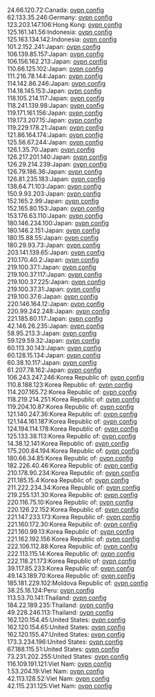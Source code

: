 24.66.120.72:Canada: [ovpn config](vpn/24_66_120_72.ovpn)  
62.133.35.246:Germany: [ovpn config](vpn/62_133_35_246.ovpn)  
123.203.147.106:Hong Kong: [ovpn config](vpn/123_203_147_106.ovpn)  
125.161.141.56:Indonesia: [ovpn config](vpn/125_161_141_56.ovpn)  
125.163.134.142:Indonesia: [ovpn config](vpn/125_163_134_142.ovpn)  
101.2.152.241:Japan: [ovpn config](vpn/101_2_152_241.ovpn)  
106.139.85.157:Japan: [ovpn config](vpn/106_139_85_157.ovpn)  
106.156.162.213:Japan: [ovpn config](vpn/106_156_162_213.ovpn)  
110.66.125.102:Japan: [ovpn config](vpn/110_66_125_102.ovpn)  
111.216.78.144:Japan: [ovpn config](vpn/111_216_78_144.ovpn)  
114.142.86.246:Japan: [ovpn config](vpn/114_142_86_246.ovpn)  
114.18.145.153:Japan: [ovpn config](vpn/114_18_145_153.ovpn)  
118.105.214.117:Japan: [ovpn config](vpn/118_105_214_117.ovpn)  
118.241.139.98:Japan: [ovpn config](vpn/118_241_139_98.ovpn)  
119.171.161.156:Japan: [ovpn config](vpn/119_171_161_156.ovpn)  
119.173.207.15:Japan: [ovpn config](vpn/119_173_207_15.ovpn)  
119.229.178.21:Japan: [ovpn config](vpn/119_229_178_21.ovpn)  
121.86.164.174:Japan: [ovpn config](vpn/121_86_164_174.ovpn)  
125.56.67.244:Japan: [ovpn config](vpn/125_56_67_244.ovpn)  
126.1.35.70:Japan: [ovpn config](vpn/126_1_35_70.ovpn)  
126.217.201.140:Japan: [ovpn config](vpn/126_217_201_140.ovpn)  
126.29.214.239:Japan: [ovpn config](vpn/126_29_214_239.ovpn)  
126.79.186.36:Japan: [ovpn config](vpn/126_79_186_36.ovpn)  
126.81.235.183:Japan: [ovpn config](vpn/126_81_235_183.ovpn)  
138.64.71.103:Japan: [ovpn config](vpn/138_64_71_103.ovpn)  
150.9.93.203:Japan: [ovpn config](vpn/150_9_93_203.ovpn)  
152.165.2.99:Japan: [ovpn config](vpn/152_165_2_99.ovpn)  
152.165.80.153:Japan: [ovpn config](vpn/152_165_80_153.ovpn)  
153.176.63.110:Japan: [ovpn config](vpn/153_176_63_110.ovpn)  
180.146.234.100:Japan: [ovpn config](vpn/180_146_234_100.ovpn)  
180.146.2.151:Japan: [ovpn config](vpn/180_146_2_151.ovpn)  
180.15.88.55:Japan: [ovpn config](vpn/180_15_88_55.ovpn)  
180.29.93.73:Japan: [ovpn config](vpn/180_29_93_73.ovpn)  
203.141.139.65:Japan: [ovpn config](vpn/203_141_139_65.ovpn)  
210.170.40.2:Japan: [ovpn config](vpn/210_170_40_2.ovpn)  
219.100.37.1:Japan: [ovpn config](vpn/219_100_37_1.ovpn)  
219.100.37.117:Japan: [ovpn config](vpn/219_100_37_117.ovpn)  
219.100.37.225:Japan: [ovpn config](vpn/219_100_37_225.ovpn)  
219.100.37.31:Japan: [ovpn config](vpn/219_100_37_31.ovpn)  
219.100.37.6:Japan: [ovpn config](vpn/219_100_37_6.ovpn)  
220.146.164.12:Japan: [ovpn config](vpn/220_146_164_12.ovpn)  
220.99.242.248:Japan: [ovpn config](vpn/220_99_242_248.ovpn)  
221.185.60.117:Japan: [ovpn config](vpn/221_185_60_117.ovpn)  
42.146.26.235:Japan: [ovpn config](vpn/42_146_26_235.ovpn)  
58.95.213.3:Japan: [ovpn config](vpn/58_95_213_3.ovpn)  
59.129.59.32:Japan: [ovpn config](vpn/59_129_59_32.ovpn)  
60.113.30.143:Japan: [ovpn config](vpn/60_113_30_143.ovpn)  
60.128.15.134:Japan: [ovpn config](vpn/60_128_15_134.ovpn)  
60.38.10.117:Japan: [ovpn config](vpn/60_38_10_117.ovpn)  
61.207.78.162:Japan: [ovpn config](vpn/61_207_78_162.ovpn)  
106.243.247.246:Korea Republic of: [ovpn config](vpn/106_243_247_246.ovpn)  
110.8.188.123:Korea Republic of: [ovpn config](vpn/110_8_188_123.ovpn)  
114.207.165.72:Korea Republic of: [ovpn config](vpn/114_207_165_72.ovpn)  
118.219.214.251:Korea Republic of: [ovpn config](vpn/118_219_214_251.ovpn)  
119.204.10.87:Korea Republic of: [ovpn config](vpn/119_204_10_87.ovpn)  
121.140.247.36:Korea Republic of: [ovpn config](vpn/121_140_247_36.ovpn)  
121.144.161.187:Korea Republic of: [ovpn config](vpn/121_144_161_187.ovpn)  
124.194.114.178:Korea Republic of: [ovpn config](vpn/124_194_114_178.ovpn)  
125.133.38.113:Korea Republic of: [ovpn config](vpn/125_133_38_113.ovpn)  
14.38.12.141:Korea Republic of: [ovpn config](vpn/14_38_12_141.ovpn)  
175.200.84.194:Korea Republic of: [ovpn config](vpn/175_200_84_194.ovpn)  
180.66.34.85:Korea Republic of: [ovpn config](vpn/180_66_34_85.ovpn)  
182.226.40.46:Korea Republic of: [ovpn config](vpn/182_226_40_46.ovpn)  
210.178.90.234:Korea Republic of: [ovpn config](vpn/210_178_90_234.ovpn)  
211.185.15.4:Korea Republic of: [ovpn config](vpn/211_185_15_4.ovpn)  
211.222.234.34:Korea Republic of: [ovpn config](vpn/211_222_234_34.ovpn)  
219.255.131.30:Korea Republic of: [ovpn config](vpn/219_255_131_30.ovpn)  
220.116.75.10:Korea Republic of: [ovpn config](vpn/220_116_75_10.ovpn)  
220.126.22.152:Korea Republic of: [ovpn config](vpn/220_126_22_152.ovpn)  
221.147.233.173:Korea Republic of: [ovpn config](vpn/221_147_233_173.ovpn)  
221.160.172.30:Korea Republic of: [ovpn config](vpn/221_160_172_30.ovpn)  
221.160.99.13:Korea Republic of: [ovpn config](vpn/221_160_99_13.ovpn)  
221.162.192.156:Korea Republic of: [ovpn config](vpn/221_162_192_156.ovpn)  
222.106.112.88:Korea Republic of: [ovpn config](vpn/222_106_112_88.ovpn)  
222.113.115.14:Korea Republic of: [ovpn config](vpn/222_113_115_14.ovpn)  
222.118.21.173:Korea Republic of: [ovpn config](vpn/222_118_21_173.ovpn)  
39.117.85.233:Korea Republic of: [ovpn config](vpn/39_117_85_233.ovpn)  
49.143.189.70:Korea Republic of: [ovpn config](vpn/49_143_189_70.ovpn)  
185.181.229.102:Moldova Republic of: [ovpn config](vpn/185_181_229_102.ovpn)  
38.25.16.124:Peru: [ovpn config](vpn/38_25_16_124.ovpn)  
113.53.70.141:Thailand: [ovpn config](vpn/113_53_70_141.ovpn)  
184.22.189.235:Thailand: [ovpn config](vpn/184_22_189_235.ovpn)  
49.228.246.113:Thailand: [ovpn config](vpn/49_228_246_113.ovpn)  
162.120.154.45:United States: [ovpn config](vpn/162_120_154_45.ovpn)  
162.120.154.65:United States: [ovpn config](vpn/162_120_154_65.ovpn)  
162.120.155.47:United States: [ovpn config](vpn/162_120_155_47.ovpn)  
173.3.234.196:United States: [ovpn config](vpn/173_3_234_196.ovpn)  
67.188.115.51:United States: [ovpn config](vpn/67_188_115_51.ovpn)  
73.231.202.255:United States: [ovpn config](vpn/73_231_202_255.ovpn)  
116.109.191.121:Viet Nam: [ovpn config](vpn/116_109_191_121.ovpn)  
1.53.204.19:Viet Nam: [ovpn config](vpn/1_53_204_19.ovpn)  
42.113.128.52:Viet Nam: [ovpn config](vpn/42_113_128_52.ovpn)  
42.115.231.125:Viet Nam: [ovpn config](vpn/42_115_231_125.ovpn)  
